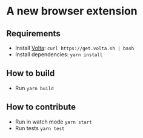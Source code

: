 # A new browser extension

## Requirements

- Install [Volta](https://volta.sh/): `curl https://get.volta.sh | bash`
- Install dependencies: `yarn install`

## How to build

- Run `yarn build`

## How to contribute

- Run in watch mode `yarn start`
- Run tests `yarn test`
